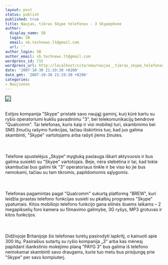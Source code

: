 ```yaml
---
layout: post
status: publish
published: true
title: Naujas, tikras Skype telefonas - 3 Skypephone
author:
  display_name: SB
  login: SB
  email: sb.technews.lt@gmail.com
  url: ''
author_login: SB
author_email: sb.technews.lt@gmail.com
wordpress_id: 715
wordpress_url: http://localhost/site/new/naujas__tikras_skype_telefonas___3_skypephone/
date: '2007-10-30 21:19:30 +0200'
date_gmt: '2007-10-30 21:19:30 +0200'
categories:
- Naujienos
---
```

<div class="imgright"><img src="http://img124.imageshack.us/img124/7122/skypenr4.jpg" border="1"></div>
<p><br>Estijos kompanija &quot;Skype&quot; pristatė savo naująjį gaminį, kurį kūrė kartu su ryšio operatoriumi kukliu pavadinimu &quot;3&quot;, bei telekomunikacijų bendrove &quot;Qualcomm&quot;. Tai telefonas, kuris kaip ir visi mobilieji turi, skambinimo bei SMS žinučių rašymo funkcijas, tačiau išskirtinis tuo, kad juo galima skambinti, &quot;Skype&quot; vartotojams arba rašyti jiems žinutes.<br />
<br><br />
<br>Telefone spustelėjus „Skype“ mygtuką paslauga iškart aktyvuosis ir bus galima susiekti su &quot;Skype&quot; vartotojais. Beje, nėra stebėtina ir tai, kad tokie skambučiai bus galimi tik &quot;3&quot; operatoriaus tinkle ir be viso ko jie bus nemokami, tačiau su tam tikromis, papildomomis sąlygomis.<br />
<br><br />
<br>Telefonas pagamintas pagal &quot;Qualcomm&quot; sukurtą platformą &quot;BREW&quot;, kuri leidžia įprastas telefono funkcijas susieti su pkalbių programos &quot;Skype&quot; ypatumais. Kitos mobiliojo telefono funkcijo gana eilinės šiuems laikams – 2 megapikselių foro kamera su filmavimo galimybe, 3G ryšys, MP3 grotuvas ir kitos funkcijos.<br />
<br><br />
<br>Didžiojoje Britanijoje šis telefonas turėtų pasirodyti lapkritį, o kainuoti apie 300 litų. Pasirašius sutartų su ryšio kompanija „3“ arba kas mėnesį papildant išankstinio mokėjimo planą &quot;PAYG 3&quot; bus galima iš telefono nemokamai skambinti savo draugams, kurie tuo metu bus prisijungę prie &quot;Skype&quot; per savo kompiuterį.<br />
<br></p>
